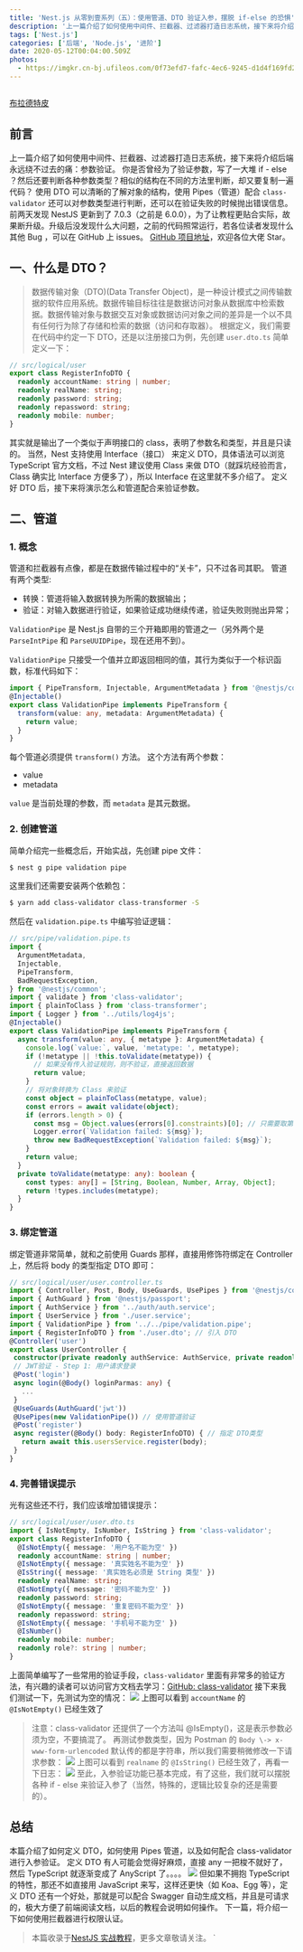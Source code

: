 ```yaml
---
title: 'Nest.js 从零到壹系列（五）：使用管道、DTO 验证入参，摆脱 if-else 的恐惧'
description: '上一篇介绍了如何使用中间件、拦截器、过滤器打造日志系统，接下来将介绍后端永远绕不过去的痛：参数验证。'
tags: ['Nest.js']
categories: ['后端', 'Node.js', '进阶']
date: 2020-05-12T00:04:00.509Z
photos:
  - https://imgkr.cn-bj.ufileos.com/0f73efd7-fafc-4ec6-9245-d1d4f169fd25.png
---
```


<div class="profileBox">
  <div class="avatarBox">
    <a href="https://github.com/SephirothKid/nest-zero-to-one"><img src="/images/avatars/bldtp.png" alt="" class="avatar"></a>
  </div>
  <div class="rightBox">
    <div class="infoBox">
    <a href="https://juejin.im/user/5a5ff3e16fb9a01c9526215f"><p class="nickName">布拉德特皮</p></a>
  </div>
  </div>
</div>

## 前言

上一篇介绍了如何使用中间件、拦截器、过滤器打造日志系统，接下来将介绍后端永远绕不过去的痛：参数验证。
你是否曾经为了验证参数，写了一大堆 if - else ？然后还要判断各种参数类型？相似的结构在不同的方法里判断，却又要复制一遍代码？
使用 DTO 可以清晰的了解对象的结构，使用 Pipes（管道）配合 `class-validator` 还可以对参数类型进行判断，还可以在验证失败的时候抛出错误信息。
前两天发现 NestJS 更新到了 7.0.3（之前是 6.0.0），为了让教程更贴合实际，故果断升级。升级后没发现什么大问题，之前的代码照常运行，若各位读者发现什么其他 Bug ，可以在 GitHub 上 issues。
[GitHub 项目地址](https://github.com/SephirothKid/nest-zero-to-one)，欢迎各位大佬 Star。

## 一、什么是 DTO？

> 数据传输对象（DTO)(Data Transfer Object)，是一种设计模式之间传输数据的软件应用系统。数据传输目标往往是数据访问对象从数据库中检索数据。数据传输对象与数据交互对象或数据访问对象之间的差异是一个以不具有任何行为除了存储和检索的数据（访问和存取器）。
> 根据定义，我们需要在代码中约定一下 DTO，还是以注册接口为例，先创建 `user.dto.ts` 简单定义一下：

```ts
// src/logical/user
export class RegisterInfoDTO {
  readonly accountName: string | number;
  readonly realName: string;
  readonly password: string;
  readonly repassword: string;
  readonly mobile: number;
}
```

其实就是输出了一个类似于声明接口的 class，表明了参数名和类型，并且是只读的。
当然，Nest 支持使用 Interface（接口） 来定义 DTO，具体语法可以浏览 TypeScript 官方文档，不过 Nest 建议使用 Class 来做 DTO（就踩坑经验而言， Class 确实比 Interface 方便多了），所以 Interface 在这里就不多介绍了。
定义好 DTO 后，接下来将演示怎么和管道配合来验证参数。

## 二、管道

### 1. 概念

管道和拦截器有点像，都是在数据传输过程中的“关卡”，只不过各司其职。
管道有两个类型:

- 转换：管道将输入数据转换为所需的数据输出；
- 验证：对输入数据进行验证，如果验证成功继续传递，验证失败则抛出异常；

`ValidationPipe` 是 Nest.js 自带的三个开箱即用的管道之一（另外两个是 `ParseIntPipe` 和 `ParseUUIDPipe`，现在还用不到）。

`ValidationPipe` 只接受一个值并立即返回相同的值，其行为类似于一个标识函数，标准代码如下：

```ts
import { PipeTransform, Injectable, ArgumentMetadata } from '@nestjs/common';
@Injectable()
export class ValidationPipe implements PipeTransform {
  transform(value: any, metadata: ArgumentMetadata) {
    return value;
  }
}
```

每个管道必须提供 `transform()` 方法。 这个方法有两个参数：

- value
- metadata

`value` 是当前处理的参数，而 `metadata` 是其元数据。

### 2. 创建管道

简单介绍完一些概念后，开始实战，先创建 pipe 文件：

```bash
$ nest g pipe validation pipe

```

这里我们还需要安装两个依赖包：

```bash
$ yarn add class-validator class-transformer -S

```

然后在 `validation.pipe.ts` 中编写验证逻辑：

```ts
// src/pipe/validation.pipe.ts
import {
  ArgumentMetadata,
  Injectable,
  PipeTransform,
  BadRequestException,
} from '@nestjs/common';
import { validate } from 'class-validator';
import { plainToClass } from 'class-transformer';
import { Logger } from '../utils/log4js';
@Injectable()
export class ValidationPipe implements PipeTransform {
  async transform(value: any, { metatype }: ArgumentMetadata) {
    console.log(`value:`, value, 'metatype: ', metatype);
    if (!metatype || !this.toValidate(metatype)) {
      // 如果没有传入验证规则，则不验证，直接返回数据
      return value;
    }
    // 将对象转换为 Class 来验证
    const object = plainToClass(metatype, value);
    const errors = await validate(object);
    if (errors.length > 0) {
      const msg = Object.values(errors[0].constraints)[0]; // 只需要取第一个错误信息并返回即可
      Logger.error(`Validation failed: ${msg}`);
      throw new BadRequestException(`Validation failed: ${msg}`);
    }
    return value;
  }
  private toValidate(metatype: any): boolean {
    const types: any[] = [String, Boolean, Number, Array, Object];
    return !types.includes(metatype);
  }
}
```

### 3. 绑定管道

绑定管道非常简单，就和之前使用 Guards 那样，直接用修饰符绑定在 Controller 上，然后将 body 的类型指定 DTO 即可：

```ts
// src/logical/user/user.controller.ts
import { Controller, Post, Body, UseGuards, UsePipes } from '@nestjs/common';
import { AuthGuard } from '@nestjs/passport';
import { AuthService } from '../auth/auth.service';
import { UserService } from './user.service';
import { ValidationPipe } from '../../pipe/validation.pipe';
import { RegisterInfoDTO } from './user.dto'; // 引入 DTO
@Controller('user')
export class UserController {
 constructor(private readonly authService: AuthService, private readonly usersService: UserService) {}
 // JWT验证 - Step 1: 用户请求登录
 @Post('login')
 async login(@Body() loginParmas: any) {
   ...
 }
 @UseGuards(AuthGuard('jwt'))
 @UsePipes(new ValidationPipe()) // 使用管道验证
 @Post('register')
 async register(@Body() body: RegisterInfoDTO) { // 指定 DTO类型
   return await this.usersService.register(body);
 }
}

```

### 4. 完善错误提示

光有这些还不行，我们应该增加错误提示：

```ts
// src/logical/user/user.dto.ts
import { IsNotEmpty, IsNumber, IsString } from 'class-validator';
export class RegisterInfoDTO {
  @IsNotEmpty({ message: '用户名不能为空' })
  readonly accountName: string | number;
  @IsNotEmpty({ message: '真实姓名不能为空' })
  @IsString({ message: '真实姓名必须是 String 类型' })
  readonly realName: string;
  @IsNotEmpty({ message: '密码不能为空' })
  readonly password: string;
  @IsNotEmpty({ message: '重复密码不能为空' })
  readonly repassword: string;
  @IsNotEmpty({ message: '手机号不能为空' })
  @IsNumber()
  readonly mobile: number;
  readonly role?: string | number;
}
```

上面简单编写了一些常用的验证手段，`class-validator` 里面有非常多的验证方法，有兴趣的读者可以访问官方文档去学习：[GitHub: class-validator](https://github.com/typestack/class-validator)
接下来我们测试一下，先测试为空的情况：
![](https://imgkr.cn-bj.ufileos.com/d2309b96-5aec-45dd-8552-7dafce99d94e.webp)
上图可以看到 `accountName` 的 `@IsNotEmpty()` 已经生效了

> 注意：class-validator 还提供了一个方法叫 @IsEmpty()，这是表示参数必须为空，不要搞混了。
> 再测试参数类型，因为 Postman 的 `Body \-> x-www-form-urlencoded` 默认传的都是字符串，所以我们需要稍微修改一下请求参数：
> ![](https://imgkr.cn-bj.ufileos.com/0dd64f3c-603d-4add-a45f-56c88528531e.webp)
> 上图可以看到 `realname` 的 `@IsString()` 已经生效了，再看一下日志：
> ![](https://imgkr.cn-bj.ufileos.com/46e5daa8-063c-4db3-a337-207cba1db34b.webp)
> 至此，入参验证功能已基本完成，有了这些，我们就可以摆脱各种 if - else 来验证入参了（当然，特殊的，逻辑比较复杂的还是需要的）。

## 总结

本篇介绍了如何定义 DTO，如何使用 Pipes 管道，以及如何配合 class-validator 进行入参验证。
定义 DTO 有人可能会觉得好麻烦，直接 any 一把梭不就好了，然后 TypeScript 就逐渐变成了 AnyScript 了。。。。
![](https://imgkr.cn-bj.ufileos.com/03f64931-0de0-4f41-bb2b-ce0830f1c466.webp)
但如果不拥抱 TypeScript 的特性，那还不如直接用 JavaScript 来写，这样还更快（如 Koa、Egg 等），定义 DTO 还有一个好处，那就是可以配合 Swagger 自动生成文档，并且是可请求的，极大方便了前端阅读文档，以后的教程会说明如何操作。
下一篇，将介绍一下如何使用拦截器进行权限认证。

> 本篇收录于[NestJS 实战教程](https://juejin.im/collection/5e893a1b6fb9a04d65a15400)，更多文章敬请关注。
> `
